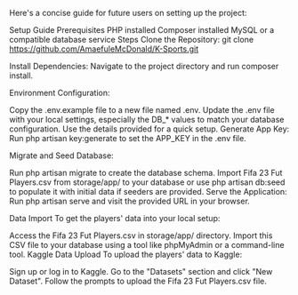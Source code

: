 
Here's a concise guide for future users on setting up the project:

Setup Guide
Prerequisites
PHP installed
Composer installed
MySQL or a compatible database service
Steps
Clone the Repository: git clone https://github.com/AmaefuleMcDonald/K-Sports.git

Install Dependencies: Navigate to the project directory and run composer install.

Environment Configuration:

Copy the .env.example file to a new file named .env.
Update the .env file with your local settings, especially the DB_* values to match your database configuration. Use the details provided for a quick setup.
Generate App Key: Run php artisan key:generate to set the APP_KEY in the .env file.

Migrate and Seed Database:

Run php artisan migrate to create the database schema.
Import Fifa 23 Fut Players.csv from storage/app/ to your database or use php artisan db:seed to populate it with initial data if seeders are provided.
Serve the Application: Run php artisan serve and visit the provided URL in your browser.

Data Import
To get the players' data into your local setup:

Access the Fifa 23 Fut Players.csv in storage/app/ directory.
Import this CSV file to your database using a tool like phpMyAdmin or a command-line tool.
Kaggle Data Upload
To upload the players' data to Kaggle:

Sign up or log in to Kaggle.
Go to the "Datasets" section and click "New Dataset".
Follow the prompts to upload the Fifa 23 Fut Players.csv file.
